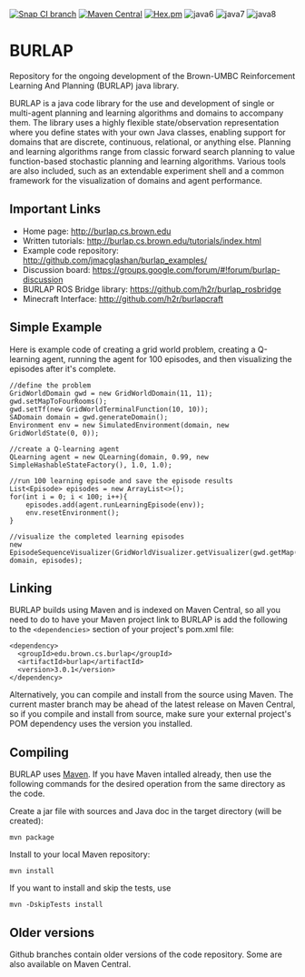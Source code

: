 [![Snap CI branch](https://img.shields.io/snap-ci/ThoughtWorksStudios/eb_deployer/master.svg?maxAge=2592000)]() [![Maven Central](https://maven-badges.herokuapp.com/maven-central/edu.brown.cs.burlap/burlap/badge.svg)](https://maven-badges.herokuapp.com/maven-central/edu.brown.cs.burlap/burlap) [![Hex.pm](https://img.shields.io/hexpm/l/plug.svg?maxAge=2592000)]() ![java6](https://img.shields.io/badge/java-6-blue.svg) ![java7](https://img.shields.io/badge/java-7-blue.svg) ![java8](https://img.shields.io/badge/java-8-blue.svg)

BURLAP
======

Repository for the ongoing development of the Brown-UMBC Reinforcement Learning And Planning (BURLAP) java library.

BURLAP is a java code library for the use and development of single or multi-agent planning and learning algorithms and domains to accompany them. The library uses a highly flexible state/observation representation where you define states with your own Java classes, enabling support for domains that are discrete, continuous, relational, or anything else. Planning and learning algorithms range from classic forward search planning to value function-based stochastic planning and learning algorithms. Various tools are also included, such as an extendable experiment shell and a common framework for the visualization of domains and agent performance.

## Important Links

* Home page: http://burlap.cs.brown.edu
* Written tutorials: http://burlap.cs.brown.edu/tutorials/index.html
* Example code repository: http://github.com/jmacglashan/burlap_examples/
* Discussion board: https://groups.google.com/forum/#!forum/burlap-discussion
* BURLAP ROS Bridge library: https://github.com/h2r/burlap_rosbridge
* Minecraft Interface: http://github.com/h2r/burlapcraft

## Simple Example
Here is example code of creating a grid world problem, creating a Q-learning agent, running the agent for 100 episodes, and then visualizing the episodes after it's complete.

```
//define the problem
GridWorldDomain gwd = new GridWorldDomain(11, 11);
gwd.setMapToFourRooms();
gwd.setTf(new GridWorldTerminalFunction(10, 10));
SADomain domain = gwd.generateDomain();
Environment env = new SimulatedEnvironment(domain, new GridWorldState(0, 0));

//create a Q-learning agent
QLearning agent = new QLearning(domain, 0.99, new SimpleHashableStateFactory(), 1.0, 1.0);

//run 100 learning episode and save the episode results
List<Episode> episodes = new ArrayList<>();
for(int i = 0; i < 100; i++){
	episodes.add(agent.runLearningEpisode(env));
	env.resetEnvironment();
}

//visualize the completed learning episodes
new EpisodeSequenceVisualizer(GridWorldVisualizer.getVisualizer(gwd.getMap()), domain, episodes);
```

## Linking

BURLAP builds using Maven and is indexed on Maven Central, so all you need to do to have your Maven project link to BURLAP is add the following to the `<dependencies>` section of your project's pom.xml file:
```
<dependency>
  <groupId>edu.brown.cs.burlap</groupId>
  <artifactId>burlap</artifactId>
  <version>3.0.1</version>
</dependency>
```

Alternatively, you can compile and install from the source using Maven. The current master branch may be ahead of the latest release on Maven Central, so if you compile and install from source, make sure your external project's POM dependency uses the version you installed.

## Compiling

BURLAP uses [Maven](https://maven.apache.org/). If you have Maven intalled already, then use the following commands for the desired operation from the same directory as the code.

Create a jar file with sources and Java doc in the target directory (will be created):
```
mvn package
```
Install to your local Maven repository: 
```
mvn install
```

If you want to install and skip the tests, use
```
mvn -DskipTests install
```


## Older versions
Github branches contain older versions of the code repository. Some are also available on Maven Central.
